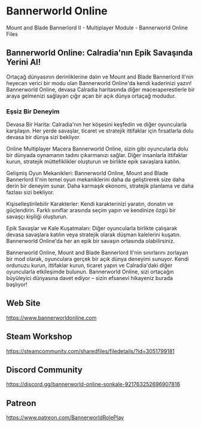 # Bannerworld Online

Mount and Blade Bannerlord II - Multiplayer Module - Bannerworld Online Files

## Bannerworld Online: Calradia'nın Epik Savaşında Yerini Al!
Ortaçağ dünyasının derinliklerine dalın ve Mount and Blade Bannerlord II'nin heyecan verici bir modu olan Bannerworld Online'da kendi kaderinizi yazın! Bannerworld Online, devasa Calradia haritasında diğer maceraperestlerle bir araya gelmenizi sağlayan çığır açan bir açık dünya ortaçağ modudur.

### Eşsiz Bir Deneyim
Devasa Bir Harita: Calradia'nın her köşesini keşfedin ve diğer oyuncularla karşılaşın. Her yerde savaşlar, ticaret ve stratejik ittifaklar için fırsatlarla dolu devasa bir dünya sizi bekliyor.

Online Multiplayer Macera Bannerworld Online, sizin gibi oyuncularla dolu bir dünyada oynamanın tadını çıkarmanızı sağlar. Diğer insanlarla ittifaklar kurun, stratejik müttefiklikler oluşturun ve birlikte epik savaşlara katılın.

Gelişmiş Oyun Mekanikleri: Bannerworld Online, Mount and Blade Bannerlord II'nin temel oyun mekaniklerini daha da geliştirerek size daha derin bir deneyim sunar. Daha karmaşık ekonomi, stratejik planlama ve daha fazlası sizi bekliyor.

Kişiselleştirilebilir Karakterler: Kendi karakterinizi yaratın, donatın ve güçlendirin. Farklı sınıflar arasında seçim yapın ve kendinize özgü bir savaşçı kişiliği oluşturun.

Epik Savaşlar ve Kale Kuşatmaları: Diğer oyuncularla birlikte çalışarak devasa savaşlara katılın veya stratejik olarak düşman kalelerini kuşatın. Bannerworld Online'da her an epik bir savaşın ortasında olabilirsiniz.

Bannerworld Online, Mount and Blade Bannerlord II'nin sınırlarını zorlayan bir mod olarak, oyunculara gerçek bir açık dünya deneyimi sunuyor. Kendi ordunuzu kurun, ittifaklar kurun, ticaret yapın ve Calradia'daki diğer oyuncularla etkileşimde bulunun. Bannerworld Online, sizi ortaçağın büyüleyici dünyasına davet ediyor – sizin efsanevi hikayeniz burada başlıyor!


## Web Site
https://www.bannerworldonline.com

## Steam Workshop
https://steamcommunity.com/sharedfiles/filedetails/?id=3051799181

## Discord Community
https://discord.gg/bannerworld-online-sonkale-921763252696907816

## Patreon
https://www.patreon.com/BannerworldRolePlay


